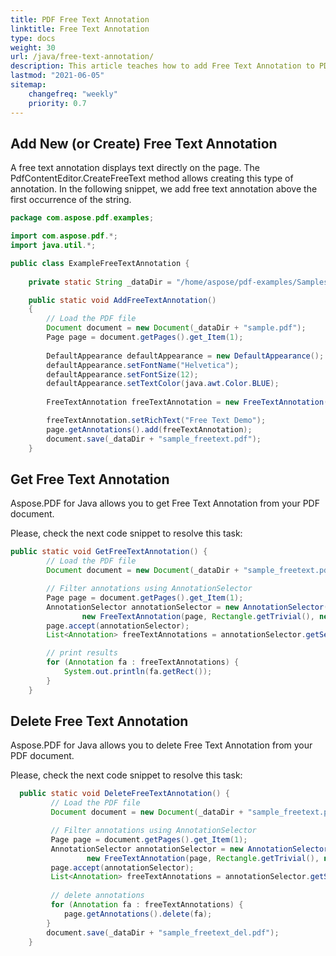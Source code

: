 ```yaml
---
title: PDF Free Text Annotation
linktitle: Free Text Annotation
type: docs
weight: 30
url: /java/free-text-annotation/
description: This article teaches how to add Free Text Annotation to PDF using Aspose.PDF for Java. Learn more about how to set Callout for such annotation.
lastmod: "2021-06-05"
sitemap:
    changefreq: "weekly"
    priority: 0.7
---
```


## Add New (or Create) Free Text Annotation

A free text annotation displays text directly on the page. The PdfContentEditor.CreateFreeText method allows creating this type of annotation. In the following snippet, we add free text annotation above the first occurrence of the string.

```java
package com.aspose.pdf.examples;

import com.aspose.pdf.*;
import java.util.*;

public class ExampleFreeTextAnnotation {
    
    private static String _dataDir = "/home/aspose/pdf-examples/Samples/";

    public static void AddFreeTextAnnotation()
    {
        // Load the PDF file
        Document document = new Document(_dataDir + "sample.pdf");
        Page page = document.getPages().get_Item(1);
        
        DefaultAppearance defaultAppearance = new DefaultAppearance();
        defaultAppearance.setFontName("Helvetica");
        defaultAppearance.setFontSize(12);
        defaultAppearance.setTextColor(java.awt.Color.BLUE);
        
        FreeTextAnnotation freeTextAnnotation = new FreeTextAnnotation(page, new Rectangle(300.0, 770.0, 400.0, 790.0), defaultAppearance);

        freeTextAnnotation.setRichText("Free Text Demo");
        page.getAnnotations().add(freeTextAnnotation);
        document.save(_dataDir + "sample_freetext.pdf");
    }
```

## Get Free Text Annotation

Aspose.PDF for Java allows you to get Free Text Annotation from your PDF document. 

Please, check the next code snippet to resolve this task:

```java
public static void GetFreeTextAnnotation() {
        // Load the PDF file
        Document document = new Document(_dataDir + "sample_freetext.pdf");

        // Filter annotations using AnnotationSelector
        Page page = document.getPages().get_Item(1);
        AnnotationSelector annotationSelector = new AnnotationSelector(
                new FreeTextAnnotation(page, Rectangle.getTrivial(), new DefaultAppearance()));
        page.accept(annotationSelector);
        List<Annotation> freeTextAnnotations = annotationSelector.getSelected();

        // print results
        for (Annotation fa : freeTextAnnotations) {
            System.out.println(fa.getRect());
        }
    }
```

## Delete Free Text Annotation

Aspose.PDF for Java allows you to delete Free Text Annotation from your PDF document. 

Please, check the next code snippet to resolve this task:

```java
  public static void DeleteFreeTextAnnotation() {
         // Load the PDF file
         Document document = new Document(_dataDir + "sample_freetext.pdf");

         // Filter annotations using AnnotationSelector
         Page page = document.getPages().get_Item(1);
         AnnotationSelector annotationSelector = new AnnotationSelector(
                 new FreeTextAnnotation(page, Rectangle.getTrivial(), new DefaultAppearance()));
         page.accept(annotationSelector);
         List<Annotation> freeTextAnnotations = annotationSelector.getSelected();
 
         // delete annotations
         for (Annotation fa : freeTextAnnotations) {
            page.getAnnotations().delete(fa);
        }
        document.save(_dataDir + "sample_freetext_del.pdf");
    }
```